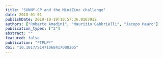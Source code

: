 ```yaml
---
title: "SUNNY-CP and the MiniZinc challenge"
date: 2018-01-01
publishDate: 2019-10-19T10:57:36.910391Z
authors: ["Roberto Amadini", "Maurizio Gabbrielli", "Jacopo Mauro"]
publication_types: ["2"]
abstract: ""
featured: false
publication: "*TPLP*"
doi: "10.1017/S1471068417000205"
---
```


